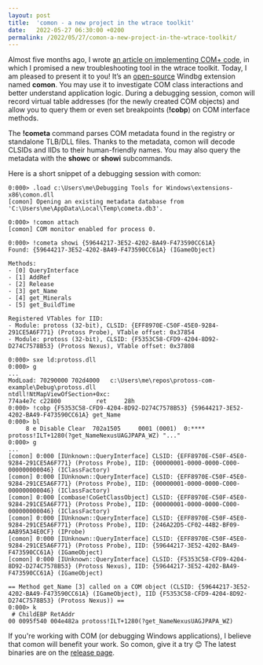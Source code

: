 ```yaml
---
layout: post
title:  'comon - a new project in the wtrace toolkit'
date:   2022-05-27 06:30:00 +0200
permalink: /2022/05/27/comon-a-new-project-in-the-wtrace-toolkit/
---
```


Almost five months ago, I wrote [an article on implementing COM+ code](https://lowleveldesign.org/2022/01/17/com-revisited/), in which I promised a new troubleshooting tool in the wtrace toolkit. Today, I am pleased to present it to you! It’s an [open-source](https://github.com/lowleveldesign/comon) Windbg extension named **comon**.  You may use it to investigate COM class interactions and better understand application logic. During a debugging session, comon will record virtual table addresses (for the newly created COM objects) and allow you to query them or even set breakpoints (**!cobp**) on COM interface methods. 

The **!cometa** command parses COM metadata found in the registry or standalone TLB/DLL files. Thanks to the metadata, comon will decode CLSIDs and IIDs to their human-friendly names. You may also query the metadata with the **showc** or **showi** subcommands.

Here is a short snippet of a debugging session with comon:

```
0:000> .load c:\Users\me\Debugging Tools for Windows\extensions-x86\comon.dll
[comon] Opening an existing metadata database from 'C:\Users\me\AppData\Local\Temp\cometa.db3'.

0:000> !comon attach
[comon] COM monitor enabled for process 0.

0:000> !cometa showi {59644217-3E52-4202-BA49-F473590CC61A}
Found: {59644217-3E52-4202-BA49-F473590CC61A} (IGameObject)

Methods:
- [0] QueryInterface
- [1] AddRef
- [2] Release
- [3] get_Name
- [4] get_Minerals
- [5] get_BuildTime

Registered VTables for IID:
- Module: protoss (32-bit), CLSID: {EFF8970E-C50F-45E0-9284-291CE5A6F771} (Protoss Probe), VTable offset: 0x37854
- Module: protoss (32-bit), CLSID: {F5353C58-CFD9-4204-8D92-D274C7578B53} (Protoss Nexus), VTable offset: 0x37808

0:000> sxe ld:protoss.dll
0:000> g
...
ModLoad: 70290000 702d4000   c:\Users\me\repos\protoss-com-example\Debug\protoss.dll
ntdll!NtMapViewOfSection+0xc:
774a4e7c c22800          ret     28h
0:000> !cobp {F5353C58-CFD9-4204-8D92-D274C7578B53} {59644217-3E52-4202-BA49-F473590CC61A} get_Name
0:000> bl
     8 e Disable Clear  702a1505     0001 (0001)  0:**** protoss!ILT+1280(?get_NameNexusUAGJPAPA_WZ) "..."
0:000> g
...
[comon] 0:000 [IUnknown::QueryInterface] CLSID: {EFF8970E-C50F-45E0-9284-291CE5A6F771} (Protoss Probe), IID: {00000001-0000-0000-C000-000000000046} (IClassFactory)
[comon] 0:000 [IUnknown::QueryInterface] CLSID: {EFF8970E-C50F-45E0-9284-291CE5A6F771} (Protoss Probe), IID: {00000001-0000-0000-C000-000000000046} (IClassFactory)
[comon] 0:000 [combase!CoGetClassObject] CLSID: {EFF8970E-C50F-45E0-9284-291CE5A6F771} (Protoss Probe), IID: {00000001-0000-0000-C000-000000000046} (IClassFactory)
[comon] 0:000 [IUnknown::QueryInterface] CLSID: {EFF8970E-C50F-45E0-9284-291CE5A6F771} (Protoss Probe), IID: {246A22D5-CF02-44B2-BF09-AAB95A34E0CF} (IProbe)
[comon] 0:000 [IUnknown::QueryInterface] CLSID: {EFF8970E-C50F-45E0-9284-291CE5A6F771} (Protoss Probe), IID: {59644217-3E52-4202-BA49-F473590CC61A} (IGameObject)
[comon] 0:000 [IUnknown::QueryInterface] CLSID: {F5353C58-CFD9-4204-8D92-D274C7578B53} (Protoss Nexus), IID: {59644217-3E52-4202-BA49-F473590CC61A} (IGameObject)

== Method get_Name [3] called on a COM object (CLSID: {59644217-3E52-4202-BA49-F473590CC61A} (IGameObject), IID {F5353C58-CFD9-4204-8D92-D274C7578B53} (Protoss Nexus)) ==
0:000> k
 # ChildEBP RetAddr  
00 0095f540 004e482a protoss!ILT+1280(?get_NameNexusUAGJPAPA_WZ)
```

If you're working with COM (or debugging Windows applications), I believe that comon will benefit your work. So comon, give it a try 😊 The latest binaries are on the [release page](https://github.com/lowleveldesign/comon/releases).
